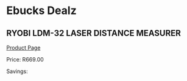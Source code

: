 
# Ebucks Dealz
## RYOBI LDM-32 LASER DISTANCE MEASURER
[Product Page](https://www.ebucks.com/web/shop/productSelected.do?prodId=1067940324&catId=370101825)

Price: R669.00

Savings: 


	
